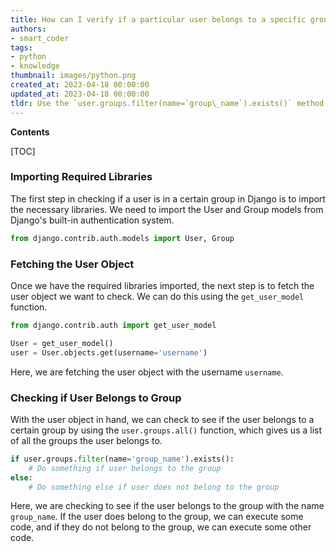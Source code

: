 ```yaml
---
title: How can I verify if a particular user belongs to a specific group in django?
authors:
- smart_coder
tags:
- python
- knowledge
thumbnail: images/python.png
created_at: 2023-04-18 00:00:00
updated_at: 2023-04-18 00:00:00
tldr: Use the `user.groups.filter(name=`group\_name`).exists()` method to check if a user belongs to a specific group in Django.
---
```


**Contents**

[TOC]

### Importing Required Libraries

The first step in checking if a user is in a certain group in Django is to import the necessary libraries. We need to import the User and Group models from Django's built-in authentication system.

```python
from django.contrib.auth.models import User, Group
```

### Fetching the User Object

Once we have the required libraries imported, the next step is to fetch the user object we want to check. We can do this using the `get_user_model` function.

```python
from django.contrib.auth import get_user_model

User = get_user_model()
user = User.objects.get(username='username')
```

Here, we are fetching the user object with the username `username`.

### Checking if User Belongs to Group

With the user object in hand, we can check to see if the user belongs to a certain group by using the `user.groups.all()` function, which gives us a list of all the groups the user belongs to.

```python
if user.groups.filter(name='group_name').exists():
    # Do something if user belongs to the group
else:
    # Do something else if user does not belong to the group
```

Here, we are checking to see if the user belongs to the group with the name `group_name`. If the user does belong to the group, we can execute some code, and if they do not belong to the group, we can execute some other code.

